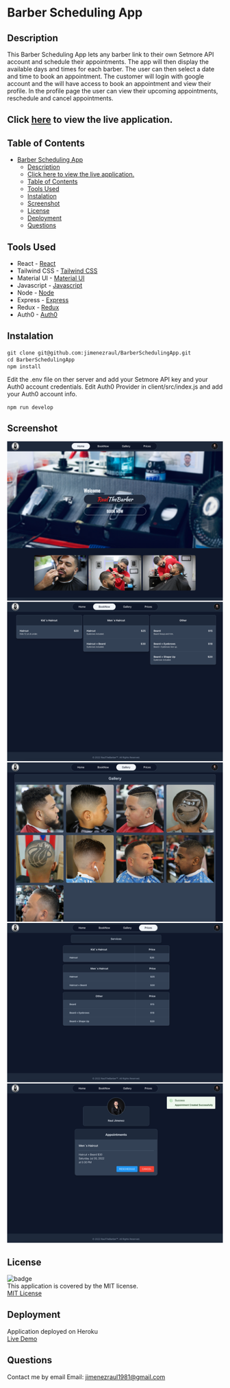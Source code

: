 # Barber Scheduling App

## Description
This Barber Scheduling App lets any barber link to their own Setmore API account and schedule their appointments. The app will then display the available days and times for each barber. The user can then select a date and time to book an appointment. The customer will login with google account and the will have access to book an appointment and view their profile. In the profile page the user can view their upcoming appointments, reschedule and cancel appointments.

## Click [here](https://limitless-spire-83509.herokuapp.com/) to view the live application.

## Table of Contents
- [Barber Scheduling App](#barber-scheduling-app)
  - [Description](#description)
  - [Click here to view the live application.](#click-here-to-view-the-live-application)
  - [Table of Contents](#table-of-contents)
  - [Tools Used](#tools-used)
  - [Instalation](#instalation)
  - [Screenshot](#screenshot)
  - [License](#license)
  - [Deployment](#deployment)
  - [Questions](#questions)

## Tools Used
- React - [React](https://reactjs.org/)
- Tailwind CSS - [Tailwind CSS](https://tailwindcss.com/)
- Material UI - [Material UI](https://material-ui.com/)
- Javascript - [Javascript](https://www.javascript.com/)
- Node - [Node](https://nodejs.org/)
- Express - [Express](https://expressjs.com/)
- Redux - [Redux](https://redux.js.org/)
- Auth0 - [Auth0](https://auth0.com/)

## Instalation
```
git clone git@github.com:jimenezraul/BarberSchedulingApp.git
cd BarberSchedulingApp
npm install
```
Edit the .env file on ther server and add your Setmore API key and your Auth0 account credentials.
Edit Auth0 Provider in client/src/index.js and add your Auth0 account info.

```
npm run develop
```

## Screenshot

![Home](/server/public/screenshots/home.png)
![BookNow](/server/public/screenshots/booknow.png)
![Gallery](/server/public/screenshots/gallery.png)
![Prices](/server/public/screenshots/prices.png)
![Profile](/server/public/screenshots/profile.png)

## License

![badge](https://img.shields.io/badge/license-MIT-brightgreen)  
This application is covered by the MIT license.  
[MIT License](https://opensource.org/licenses/MIT)

## Deployment

Application deployed on Heroku  
[Live Demo](https://limitless-spire-83509.herokuapp.com/)

## Questions

Contact me by email
Email: [jimenezraul1981@gmail.com](mailto:jimenezraul1981@gmail.com)